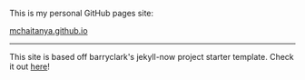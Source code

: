 This is my personal GitHub pages site: 

[mchaitanya.github.io](https://mchaitanya.github.io)

---

This site is based off barryclark's jekyll-now project starter template. Check it out [here](https://github.com/barryclark/jekyll-now/)!
